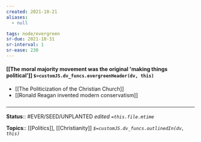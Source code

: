 ```yaml
---
created: 2021-10-21
aliases:
  - null

tags: node/evergreen
sr-due: 2021-10-31
sr-interval: 1
sr-ease: 230
---
```

#### [[The moral majority movement was the original 'making things political']] `$=customJS.dv_funcs.evergreenHeader(dv, this)`

- [[The Politicization of the Christian Church]]
- [[Ronald Reagan invented modern conservatism]]

### <hr class="footnote"/>

**Status**:: #EVER/SEED/UNPLANTED
*edited `=this.file.mtime`*

**Topics**:: [[Politics]], [[Christianity]]
*`$=customJS.dv_funcs.outlinedIn(dv, this)`*
